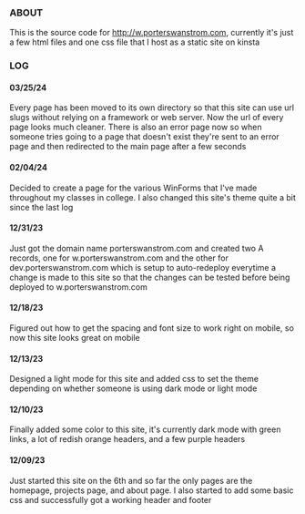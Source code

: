 ### ABOUT

This is the source code for http://w.porterswanstrom.com,
currently it's just a few html files and one css file that
I host as a static site on kinsta

### LOG

#### 03/25/24
Every page has been moved to its own directory so that this
site can use url slugs without relying on a framework or web
server. Now the url of every page looks much cleaner. There
is also an error page now so when someone tries going to a
page that doesn't exist they're sent to an error page and
then redirected to the main page after a few seconds

#### 02/04/24
Decided to create a page for the various WinForms that I've
made throughout my classes in college. I also changed this
site's theme quite a bit since the last log

#### 12/31/23
Just got the domain name porterswanstrom.com and created two
A records, one for w.porterswanstrom.com and the other for
dev.porterswanstrom.com which is setup to auto-redeploy
everytime a change is made to this site so that the changes
can be tested before being deployed to w.porterswanstrom.com

#### 12/18/23
Figured out how to get the spacing and font size to work
right on mobile, so now this site looks great on mobile

#### 12/13/23
Designed a light mode for this site and added css to set
the theme depending on whether someone is using dark mode
or light mode

#### 12/10/23
Finally added some color to this site, it's currently dark
mode with green links, a lot of redish orange headers, and
a few purple headers

#### 12/09/23
Just started this site on the 6th and so far the only
pages are the homepage, projects page, and about page.
I also started to add some basic css and successfully
got a working header and footer
